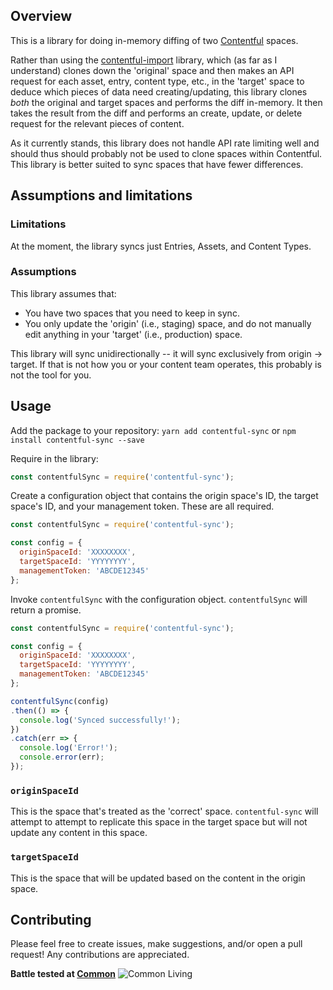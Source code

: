 ## Overview

This is a library for doing in-memory diffing of two [Contentful](https://www.contentful.com) spaces.

Rather than using the [contentful-import](https://github.com/contentful/contentful-import) library, which (as far as I understand) clones down the 'original' space and then makes an API request for each asset, entry, content type, etc., in the 'target' space to deduce which pieces of data need creating/updating, this library clones _both_ the original and target spaces and performs the diff in-memory. It then takes the result from the diff and performs an create, update, or delete request for the relevant pieces of content.

As it currently stands, this library does not handle API rate limiting well and should thus should probably not be used to clone spaces within Contentful. This library is better suited to sync spaces that have fewer differences.

## Assumptions and limitations
### Limitations
At the moment, the library syncs just Entries, Assets, and Content Types.

### Assumptions
This library assumes that:
- You have two spaces that you need to keep in sync.
- You only update the 'origin' (i.e., staging) space, and do not manually edit anything in your 'target' (i.e., production) space.

This library will sync unidirectionally -- it will sync exclusively from origin -> target. If that is not how you or your content team operates, this probably is not the tool for you.

## Usage
Add the package to your repository:
`yarn add contentful-sync` or `npm install contentful-sync --save` 

Require in the library:
```js
const contentfulSync = require('contentful-sync');
```

Create a configuration object that contains the origin space's ID, the target space's ID, and your management token. These are all required.
```js
const contentfulSync = require('contentful-sync');

const config = {
  originSpaceId: 'XXXXXXXX',
  targetSpaceId: 'YYYYYYYY',
  managementToken: 'ABCDE12345'
};
```

Invoke `contentfulSync` with the configuration object. `contentfulSync` will return a promise. 
```js
const contentfulSync = require('contentful-sync');

const config = {
  originSpaceId: 'XXXXXXXX',
  targetSpaceId: 'YYYYYYYY',
  managementToken: 'ABCDE12345'
};

contentfulSync(config)
.then(() => {
  console.log('Synced successfully!');
})
.catch(err => {
  console.log('Error!');
  console.error(err);
});
```

### `originSpaceId`
This is the space that's treated as the 'correct' space. `contentful-sync` will attempt to attempt to replicate this space in the target space but will not update any content in this space.

### `targetSpaceId`
This is the space that will be updated based on the content in the origin space.

## Contributing
Please feel free to create issues, make suggestions, and/or open a pull request! Any contributions are appreciated.

**Battle tested at [Common](https://www.common.com)** ![Common Living](https://www.common.com/static/images/favicons/favicon-32x32.png "Common Living")